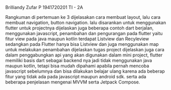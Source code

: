 Brilliandy Zufar P
1941720201
TI - 2A

Rangkuman
di pertemuan ke 3 dijelasakan cara membuat layout, lalu cara membuat navigation, button navigation. lalu disarankan untuk menggunakan flutter untuk projectnya dijelaskan juga beberapa contoh dart berjalan, menggunakan javascript,  penambahan dan pengurangan pada flutter yaitu fitur view pada java maupun kotlin terdapat Listview dan Recyleview sedangkan pada Flutter hanya bisa Listview dan juga menggunakan map untuk melakukan penambahan dijelaskan tugas project dijelaskan juga cara dalam penggabungkan api yang akan digunakan dalam mini project, flutter memiliki basis dart sebagai backend nya jadi tidak menggunakan java maupun kotlin, tetapi bisa mudah dipahami apabila pernah mencoba javascript sebelumnya dan bisa dilakukan belajar ulang karena ada beberap fitur yang tidak ada pada javascript maupun android sdk. serta ada beberapa penjelasan mengenai MVVM serta Jetpack Compose.